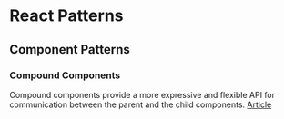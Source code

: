# React Patterns

## Component Patterns

### Compound Components
Compound components provide a more expressive and flexible API for communication between the parent and the child components.
[Article](https://www.smashingmagazine.com/2021/08/compound-components-react/#:~:text=The%20objective%20of%20compound%20components,parent%20and%20the%20child%20components.&text=Compound%20components%20in%20React%20are,helps%20to%20avoid%20prop%20drilling.)
